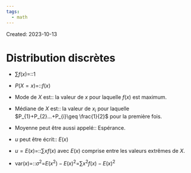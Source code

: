```yaml
---
tags:
  - math
---
```

Created: 2023-10-13

# Distribution discrètes
- $\sum f(x)$=::$1$
<!--SR:!2024-01-14,61,270-->
- $P(X=x)$=::$f(x)$
<!--SR:!2023-12-30,14,210-->
- Mode de $X$ est:: la valeur de $x$ pour laquelle $f(x)$ est maximum.
<!--SR:!2024-01-21,62,250-->
- Médiane de $X$ est:: la valeur de $x_{i}$ pour laquelle $P_{1}+P_{2}...+P_{i}\geq \frac{1}{2}$ pour la première fois.
<!--SR:!2024-01-03,20,210-->
- Moyenne peut être aussi appelé:: Espérance.
<!--SR:!2024-01-28,61,230-->
- $u$ peut être écrit:: $E(x)$
<!--SR:!2024-01-05,52,250-->
- $u=E(x)$=::$\sum xf(x)$ avec $E(x)$ comprise entre les valeurs extrêmes de $X$.
<!--SR:!2024-01-02,41,210-->
- $\text{var}(x)$=::$\sigma^{2}$=$E(x^2)-E(x)^2$=$\sum x^{2}f(x)-E(x)^{2}$
<!--SR:!2023-12-28,8,150-->
